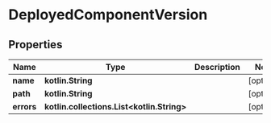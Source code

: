 
# DeployedComponentVersion

## Properties
| Name | Type | Description | Notes |
| ------------ | ------------- | ------------- | ------------- |
| **name** | **kotlin.String** |  |  [optional] |
| **path** | **kotlin.String** |  |  [optional] |
| **errors** | **kotlin.collections.List&lt;kotlin.String&gt;** |  |  [optional] |



